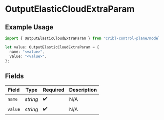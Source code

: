 # OutputElasticCloudExtraParam

## Example Usage

```typescript
import { OutputElasticCloudExtraParam } from "cribl-control-plane/models";

let value: OutputElasticCloudExtraParam = {
  name: "<value>",
  value: "<value>",
};
```

## Fields

| Field              | Type               | Required           | Description        |
| ------------------ | ------------------ | ------------------ | ------------------ |
| `name`             | *string*           | :heavy_check_mark: | N/A                |
| `value`            | *string*           | :heavy_check_mark: | N/A                |